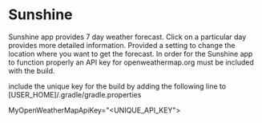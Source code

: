 # Sunshine
Sunshine app provides 7 day weather forecast. Click on a particular day provides more detailed information. Provided a setting to change the location where you want to get the forecast.
In order for the Sunshine app to function properly an API key for openweathermap.org must be included with the build.

include the unique key for the build by adding the following line to [USER_HOME]/.gradle/gradle.properties

MyOpenWeatherMapApiKey="<UNIQUE_API_KEY">
